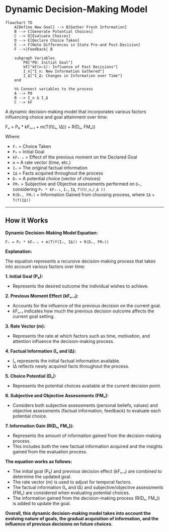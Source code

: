 # Dynamic Decision-Making Model

```mermaid
flowchart TD
    A[Define New Goal] --> B[Gather Fresh Information]
    B --> C[Generate Potential Choices]
    C --> D[Evaluate Choices]
    D --> E[Declare Choice Taken]
    E --> F[Note Differences in State Pre-and Post-Decision]
    F -->|Feedback| B

    subgraph Variables
        P0["P0: Initial Goal"]
        kF["kF(n−1): Influence of Past Decisions"]
        I_n["I_n: New Information Gathered"]
        I_Δ["I_Δ: Changes in Information over Time"]
    end

    %% Connect variables to the process
    A --> P0
    B --> I_n & I_Δ
    C --> kF
```

A dynamic decision-making model that incorporates various factors influencing choice and goal attainment over time:

Fₙ = P₀ * kFₙ₋₁ + m(T(f(Iₙ, IΔ)) + R(Dₙ, FMₙ))


Where:

- `Fₙ` = Choice Taken
- `P₀` = Initial Goal
- `kFₙ₋₁` = Effect of the previous moment on the Declared Goal
- `m` = A rate vector (time, etc.)
- `Iₙ` = The original factual information
- `IΔ` = Facts acquired throughout the process
- `Dₙ` = A potential choice (vector of choices)
- `FMₙ` = Subjective and Objective assessments performed on `Dₙ`, considering `P₀ * kFₙ₋₁`, `Iₙ`, `IΔ`, `𝑇(𝑓(𝐼_𝑛,𝐼_Δ ))`
- `R(Dₙ, FMₙ)` = Information Gained from choosing process, where `IΔ` + `T(f(IΔ))`


___

## How it Works

**Dynamic Decision-Making Model Equation:**

```
Fₙ = P₀ * kFₙ₋₁ + m(T(f(Iₙ, IΔ)) + R(Dₙ, FMₙ))
```

**Explanation:**

The equation represents a recursive decision-making process that takes into account various factors over time:

**1. Initial Goal (P₀):**
- Represents the desired outcome the individual wishes to achieve.


**2. Previous Moment Effect (kFₙ₋₁):**
- Accounts for the influence of the previous decision on the current goal.
- kFₙ₋₁ indicates how much the previous decision outcome affects the current goal setting.


**3. Rate Vector (m):**
- Represents the rate at which factors such as time, motivation, and attention influence the decision-making process.


**4. Factual Information (Iₙ and IΔ):**
- Iₙ represents the initial factual information available.
- IΔ reflects newly acquired facts throughout the process.


**5. Choice Potential (Dₙ):**
- Represents the potential choices available at the current decision point.


**6. Subjective and Objective Assessments (FMₙ):**
- Considers both subjective assessments (personal beliefs, values) and objective assessments (factual information, feedback) to evaluate each potential choice.


**7. Information Gain (R(Dₙ, FMₙ)):**
- Represents the amount of information gained from the decision-making process.
- This includes both the new factual information acquired and the insights gained from the evaluation process.


**The equation works as follows:**

- The initial goal (P₀) and previous decision effect (kFₙ₋₁) are combined to determine the updated goal.
- The rate vector (m) is used to adjust for temporal factors.
- The factual information (Iₙ and IΔ) and subjective/objective assessments (FMₙ) are considered when evaluating potential choices.
- The information gained from the decision-making process (R(Dₙ, FMₙ)) is added to update the goal.


**Overall, this dynamic decision-making model takes into account the evolving nature of goals, the gradual acquisition of information, and the influence of previous decisions on future choices.**